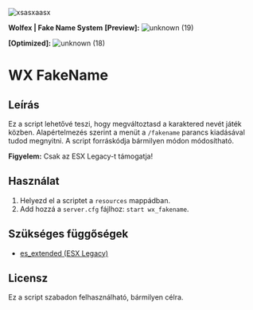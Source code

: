 ![xsasxaasx](https://user-images.githubusercontent.com/91018450/158053076-52d5ee24-e3a1-43d8-99c6-d5459b284f37.png)

**Wolfex | Fake Name System**
**[Preview]:** 
![unknown (19)](https://user-images.githubusercontent.com/91018450/158053099-37cf4839-774f-4d59-93ad-4ffe72c5730e.png)

**[Optimized]:** 
![unknown (18)](https://user-images.githubusercontent.com/91018450/158053103-70686092-fe97-41b4-94c4-4f4ff0de094a.png)

# WX FakeName

## Leírás

Ez a script lehetővé teszi, hogy megváltoztasd a karaktered nevét játék közben. Alapértelmezés szerint a menüt a `/fakename` parancs kiadásával tudod megnyitni. A script forráskódja bármilyen módon módosítható.

**Figyelem:** Csak az ESX Legacy-t támogatja!

## Használat

1. Helyezd el a scriptet a `resources` mappádban.
2. Add hozzá a `server.cfg` fájlhoz: `start wx_fakename`.

## Szükséges függőségek

- [es_extended (ESX Legacy)](https://github.com/esx-framework/es_extended/tree/legacy)

## Licensz

Ez a script szabadon felhasználható, bármilyen célra.
